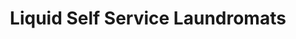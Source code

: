---
title: "Liquid Self Service Laundromats"
url: /paraparaumu/liquid-self-service-laundromats/
shop: Wäscherei
---